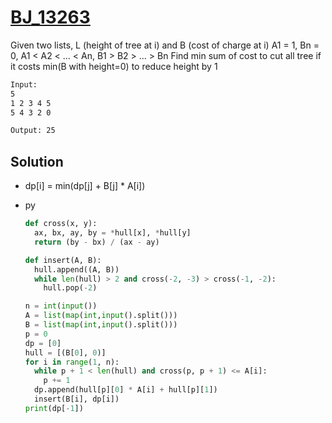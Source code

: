 # [BJ_13263](https://acmicpc.net/problem/13263)

Given two lists, L (height of tree at i) and B (cost of charge at i)
A1 = 1, Bn = 0, A1 < A2 < ... < An, B1 > B2 > ... > Bn
Find min sum of cost to cut all tree if it costs min(B with height=0) to reduce height by 1

```txt
Input:
5
1 2 3 4 5
5 4 3 2 0

Output: 25
```

## Solution

* dp[i] = min(dp[j] + B[j] * A[i])

* py

  ```py
  def cross(x, y):
    ax, bx, ay, by = *hull[x], *hull[y]
    return (by - bx) / (ax - ay)

  def insert(A, B):
    hull.append((A, B))
    while len(hull) > 2 and cross(-2, -3) > cross(-1, -2):
      hull.pop(-2)

  n = int(input())
  A = list(map(int,input().split()))
  B = list(map(int,input().split()))
  p = 0
  dp = [0]
  hull = [(B[0], 0)]
  for i in range(1, n):
    while p + 1 < len(hull) and cross(p, p + 1) <= A[i]:
      p += 1
    dp.append(hull[p][0] * A[i] + hull[p][1])
    insert(B[i], dp[i])
  print(dp[-1])
  ```
